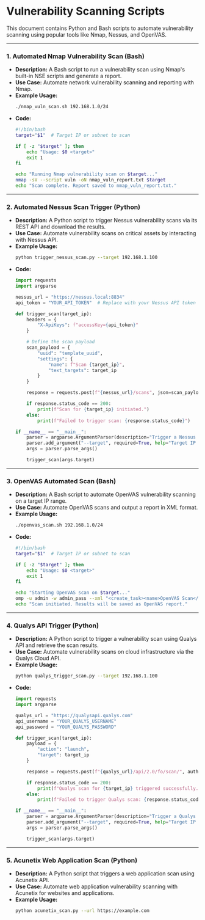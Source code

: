 # Vulnerability Scanning Scripts

This document contains Python and Bash scripts to automate vulnerability scanning using popular tools like Nmap, Nessus, and OpenVAS.

---

### 1. **Automated Nmap Vulnerability Scan (Bash)**
   - **Description:** A Bash script to run a vulnerability scan using Nmap's built-in NSE scripts and generate a report.
   - **Use Case:** Automate network vulnerability scanning and reporting with Nmap.
   - **Example Usage:**
     ```bash
     ./nmap_vuln_scan.sh 192.168.1.0/24
     ```
   - **Code:**
     ```bash
     #!/bin/bash
     target="$1"  # Target IP or subnet to scan

     if [ -z "$target" ]; then
         echo "Usage: $0 <target>"
         exit 1
     fi

     echo "Running Nmap vulnerability scan on $target..."
     nmap -sV --script vuln -oN nmap_vuln_report.txt $target
     echo "Scan complete. Report saved to nmap_vuln_report.txt."
     ```

---

### 2. **Automated Nessus Scan Trigger (Python)**
   - **Description:** A Python script to trigger Nessus vulnerability scans via its REST API and download the results.
   - **Use Case:** Automate vulnerability scans on critical assets by interacting with Nessus API.
   - **Example Usage:**
     ```bash
     python trigger_nessus_scan.py --target 192.168.1.100
     ```
   - **Code:**
     ```python
     import requests
     import argparse

     nessus_url = "https://nessus.local:8834"
     api_token = "YOUR_API_TOKEN"  # Replace with your Nessus API token

     def trigger_scan(target_ip):
         headers = {
             "X-ApiKeys": f"accessKey={api_token}"
         }

         # Define the scan payload
         scan_payload = {
             "uuid": "template_uuid",
             "settings": {
                 "name": f"Scan {target_ip}",
                 "text_targets": target_ip
             }
         }

         response = requests.post(f"{nessus_url}/scans", json=scan_payload, headers=headers, verify=False)

         if response.status_code == 200:
             print(f"Scan for {target_ip} initiated.")
         else:
             print(f"Failed to trigger scan: {response.status_code}")

     if __name__ == "__main__":
         parser = argparse.ArgumentParser(description="Trigger a Nessus scan.")
         parser.add_argument("--target", required=True, help="Target IP for the scan.")
         args = parser.parse_args()

         trigger_scan(args.target)
     ```

---

### 3. **OpenVAS Automated Scan (Bash)**
   - **Description:** A Bash script to automate OpenVAS vulnerability scanning on a target IP range.
   - **Use Case:** Automate OpenVAS scans and output a report in XML format.
   - **Example Usage:**
     ```bash
     ./openvas_scan.sh 192.168.1.0/24
     ```
   - **Code:**
     ```bash
     #!/bin/bash
     target="$1"  # Target IP or subnet to scan

     if [ -z "$target" ]; then
         echo "Usage: $0 <target>"
         exit 1
     fi

     echo "Starting OpenVAS scan on $target..."
     omp -u admin -w admin_pass --xml "<create_task><name>OpenVAS Scan</name><comment>Automated Scan</comment><target><ip>$target</ip></target></create_task>"
     echo "Scan initiated. Results will be saved as OpenVAS report."
     ```

---

### 4. **Qualys API Trigger (Python)**
   - **Description:** A Python script to trigger a vulnerability scan using Qualys API and retrieve the scan results.
   - **Use Case:** Automate vulnerability scans on cloud infrastructure via the Qualys Cloud API.
   - **Example Usage:**
     ```bash
     python qualys_trigger_scan.py --target 192.168.1.100
     ```
   - **Code:**
     ```python
     import requests
     import argparse

     qualys_url = "https://qualysapi.qualys.com"
     api_username = "YOUR_QUALYS_USERNAME"
     api_password = "YOUR_QUALYS_PASSWORD"

     def trigger_scan(target_ip):
         payload = {
             "action": "launch",
             "target": target_ip
         }

         response = requests.post(f"{qualys_url}/api/2.0/fo/scan/", auth=(api_username, api_password), data=payload)

         if response.status_code == 200:
             print(f"Qualys scan for {target_ip} triggered successfully.")
         else:
             print(f"Failed to trigger Qualys scan: {response.status_code}")

     if __name__ == "__main__":
         parser = argparse.ArgumentParser(description="Trigger a Qualys vulnerability scan.")
         parser.add_argument("--target", required=True, help="Target IP for the scan.")
         args = parser.parse_args()

         trigger_scan(args.target)
     ```

---

### 5. **Acunetix Web Application Scan (Python)**
   - **Description:** A Python script that triggers a web application scan using Acunetix API.
   - **Use Case:** Automate web application vulnerability scanning with Acunetix for websites and applications.
   - **Example Usage:**
     ```bash
     python acunetix_scan.py --url https://example.com
     ```
  
